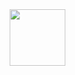 <div id="header" align="center">
  <img src="https://media.giphy.com/media/eNAsjO55tPbgaor7ma/giphy.gif" width="100"/>
</div>

<!--
**MattyK03/MattyK03** is a ✨ _special_ ✨ repository because its `README.md` (this file) appears on your GitHub profile.

Here are some ideas to get you started:

- 🔭 I’m currently working on ...
- 🌱 I’m currently learning ...
- 👯 I’m looking to collaborate on ...
- 🤔 I’m looking for help with ...
- 💬 Ask me about ...
- 📫 How to reach me: ...
- 😄 Pronouns: ...
- ⚡ Fun fact: ...
-->
